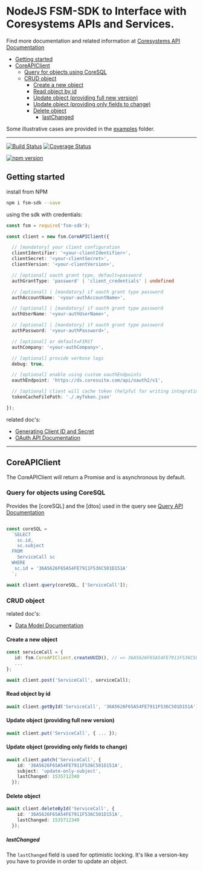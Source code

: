 # NodeJS FSM-SDK to Interface with Coresystems APIs and Services.
Find more documentation and related information at [Coresystems API Documentation](https://docs.coresystems.net/dev-index.html)

- [Getting started](#getting-started)
- [CoreAPIClient](#coreapiclient)
  * [Query for objects using CoreSQL](#query-for-objects-using-coresql)
  * [CRUD object](#crud-object)
    + [Create a new object](#create-a-new-object)
    + [Read object by id](#read-object-by-id)
    + [Update object (providing full new version)](#update-object--providing-full-new-version-)
    + [Update object (providing only fields to change)](#update-object--providing-only-fields-to-change-)
    + [Delete object](#delete-object)
      - [lastChanged](#lastchanged)

Some illustrative cases are provided in the [examples](https://github.com/coresystemsFSM/fsm-sdk/tree/master/examples) folder.

---

[![Build Status](https://travis-ci.org/coresystemsFSM/fsm-sdk.svg?branch=master)](https://travis-ci.org/coresystemsFSM/fsm-sdk) [![Coverage Status](https://coveralls.io/repos/github/coresystemsFSM/fsm-sdk/badge.svg?branch=master)](https://coveralls.io/github/coresystemsFSM/fsm-sdk?branch=master)


[![npm version](https://badge.fury.io/js/fsm-sdk.svg)](https://badge.fury.io/js/fsm-sdk)

## Getting started

install from NPM
```bash
npm i fsm-sdk --save
```

using the sdk with credentials:
```typescript
const fsm = require('fsm-sdk');

const client = new fsm.CoreAPIClient({

  // [mandatory] your client configuration
  clientIdentifier: '<your-clientIdentifier>',
  clientSecret: '<your-clientSecret>',
  clientVersion: '<your-clientVersion>',

  // [optional] oauth grant type, default=password
  authGrantType: 'password' | 'client_credentials' | undefined

  // [optional] | [mandatory] if oauth grant type password
  authAccountName: '<your-authAccountName>',

  // [optional] | [mandatory] if oauth grant type password
  authUserName: '<your-authUserName>',

  // [optional] | [mandatory] if oauth grant type password
  authPassword: '<your-authPassword>',

  // [optional] or default=FIRST
  authCompany: '<your-authCompany>',

  // [optional] provide verbose logs
  debug: true,

  // [optional] enable using custom oauthEndpoints
  oauthEndpoint: 'https://ds.coresuite.com/api/oauth2/v1',

  // [optional] client will cache token (helpful for writing integration tests)
  tokenCacheFilePath: './.myToken.json'

});
```

related doc's:
- [Generating Client ID and Secret](https://docs.coresystems.net/admin/account.html#wow7)
- [OAuth API Documentation](https://docs.coresystems.net/api/oauth.html#wow1)


---

## CoreAPIClient

The CoreAPIClient will return a Promise and is asynchronous by default.

### Query for objects using CoreSQL

Provides the [coreSQL] and the [dtos] used in the query
see [Query API Documentation](https://docs.coresystems.net/api/query-api.html)

```typescript

const coreSQL =
  `SELECT
    sc.id,
    sc.subject
  FROM
    ServiceCall sc
  WHERE
   sc.id = '36A5626F65A54FE7911F536C501D151A'
  `;

await client.query(coreSQL, ['ServiceCall']);
```

### CRUD object

related doc's:
- [Data Model Documentation](https://docs.coresystems.net/api/data-model.html)

#### Create a new object

```typescript
const serviceCall = {
   id: fsm.CoreAPIClient.createUUID(), // => 36A5626F65A54FE7911F536C501D151A
   ...
};

await client.post('ServiceCall', serviceCall);
```

#### Read object by id

```typescript
await client.getById('ServiceCall', '36A5626F65A54FE7911F536C501D151A');
```

#### Update object (providing full new version)

```typescript
await client.put('ServiceCall', { ... });
```

#### Update object (providing only fields to change)

```typescript
await client.patch('ServiceCall', {
    id: '36A5626F65A54FE7911F536C501D151A',
    subject: 'update-only-subject',
    lastChanged: 1535712340
  });
```

#### Delete object

```typescript
await client.deleteById('ServiceCall', {
    id: '36A5626F65A54FE7911F536C501D151A',
    lastChanged: 1535712340
  });
```

##### lastChanged

The `lastChanged` field is used for optimistic locking.
It's like a version-key you have to provide in order to update an object.
